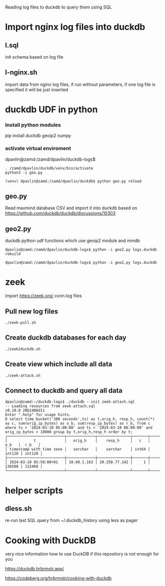Reading log files to duckdb to query them using SQL

# Import nginx log files into duckdb

## l.sql

init schema based on log file

## l-nginx.sh

import data from nginx log files, if run without parameters, if
one log file is specified it will be just inserted

# duckdb UDF in python

### Install python modules

pip install duckdb geoip2 numpy

### activate virtual enviroment

dpavlin@zamd:/zamd/dpavlin/duckdb-logs$ 

```shell
. /zamd/dpavlin/duckdb/venv/bin/activate
python3 -i geo.py

(venv) dpavlin@zamd:/zamd/dpavlin/duckdb$ python geo.py reload
```

## geo.py

Read maxmind database CSV and import it into duckdb
based on https://github.com/duckdb/duckdb/discussions/10303


## geo2.py

duckdb python udf functions which use geoip2 module and mmdb

```shell
dpavlin@zamd:/zamd/dpavlin/duckdb-logs$ python -i geo2.py logs.duckdb rebuild

dpavlin@zamd:/zamd/dpavlin/duckdb-logs$ python -i geo2.py logs.duckdb
```

# zeek

import https://zeek.org/ conn.log files


## Pull new log files

```shell
./zeek-pull.sh
```

## Create duckdb databases for each day

```shell
./zeek2duckdb.sh
```

## Create view which include all data

```shell
./zeek-attach.sh
```

## Connect to duckdb and query all data

```shell
dpavlin@zamd:~/duckdb-logs$ ./duckdb --init zeek-attach.sql
-- Loading resources from zeek-attach.sql
v0.10.0 20b1486d11
Enter ".help" for usage hints.
D select time_bucket('300 seconds',ts) as t,orig_h, resp_h, count(*) as c, sum(orig_ip_bytes) as o_b, sum(resp_ip_bytes) as r_b, from c where ts > '2024-03-10 05:00:00' and ts < '2024-03-10 06:00:00' and orig_ip_bytes > 10000 group by t,orig_h,resp_h order by t;
┌──────────────────────────┬─────────────┬───────────────┬───────┬────────┬────────┐
│            t             │   orig_h    │    resp_h     │   c   │  o_b   │  r_b   │
│ timestamp with time zone │   varchar   │    varchar    │ int64 │ int128 │ int128 │
├──────────────────────────┼─────────────┼───────────────┼───────┼────────┼────────┤
│ 2024-03-10 05:50:00+01   │ 10.60.1.163 │ 20.250.77.142 │     1 │ 136508 │ 132468 │
└──────────────────────────┴─────────────┴───────────────┴───────┴────────┴────────┘
```



# helper scripts

## dless.sh

re-run last SQL query from ~/.duckdb_history using less as pager



# Cooking with DuckDB

very nice information how to use DuckDB if this repository
is not enough for you

https://duckdb.hrbrmstr.app/

https://codeberg.org/hrbrmstr/cooking-with-duckdb
